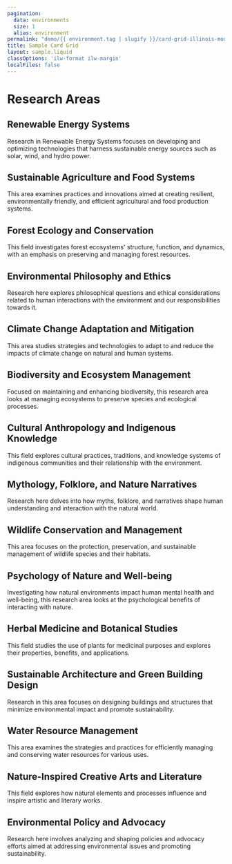 ```yaml
---
pagination:
  data: environments
  size: 1
  alias: environment
permalink: "demo/{{ environment.tag | slugify }}/card-grid-illinois-mode.html"
title: Sample Card Grid
layout: sample.liquid
classOptions: 'ilw-format ilw-margin'
localFiles: false
---
```

<h1>Research Areas</h1>
<ilw-grid padding="20px 0">
<ilw-card><h2>Renewable Energy Systems</h2><p> Research in Renewable Energy Systems focuses on developing and optimizing technologies that harness sustainable energy sources such as solar, wind, and hydro power.</p></ilw-card>
<ilw-card><h2>Sustainable Agriculture and Food Systems</h2><p>This area examines practices and innovations aimed at creating resilient, environmentally friendly, and efficient agricultural and food production systems.</p></ilw-card>
<ilw-card><h2>Forest Ecology and Conservation</h2><p>This field investigates forest ecosystems' structure, function, and dynamics, with an emphasis on preserving and managing forest resources.</p></ilw-card>
<ilw-card><h2>Environmental Philosophy and Ethics</h2><p>Research here explores philosophical questions and ethical considerations related to human interactions with the environment and our responsibilities towards it.</p></ilw-card>
<ilw-card><h2>Climate Change Adaptation and Mitigation</h2><p>This area studies strategies and technologies to adapt to and reduce the impacts of climate change on natural and human systems.</p></ilw-card>
<ilw-card><h2>Biodiversity and Ecosystem Management</h2><p>Focused on maintaining and enhancing biodiversity, this research area looks at managing ecosystems to preserve species and ecological processes.</p></ilw-card>
<ilw-card><h2>Cultural Anthropology and Indigenous Knowledge</h2><p>This field explores cultural practices, traditions, and knowledge systems of indigenous communities and their relationship with the environment.</p></ilw-card>
<ilw-card><h2>Mythology, Folklore, and Nature Narratives</h2><p>Research here delves into how myths, folklore, and narratives shape human understanding and interaction with the natural world.</p></ilw-card>
<ilw-card><h2>Wildlife Conservation and Management</h2><p> This area focuses on the protection, preservation, and sustainable management of wildlife species and their habitats.</p></ilw-card>
<ilw-card><h2>Psychology of Nature and Well-being</h2><p>Investigating how natural environments impact human mental health and well-being, this research area looks at the psychological benefits of interacting with nature.</p></ilw-card>
<ilw-card><h2>Herbal Medicine and Botanical Studies</h2><p>This field studies the use of plants for medicinal purposes and explores their properties, benefits, and applications.</p></ilw-card>
<ilw-card><h2>Sustainable Architecture and Green Building Design</h2><p>Research in this area focuses on designing buildings and structures that minimize environmental impact and promote sustainability.</p></ilw-card>
<ilw-card><h2>Water Resource Management</h2><p>This area examines the strategies and practices for efficiently managing and conserving water resources for various uses.</p></ilw-card>
<ilw-card><h2>Nature-Inspired Creative Arts and Literature</h2><p>This field explores how natural elements and processes influence and inspire artistic and literary works.</p></ilw-card>
<ilw-card><h2>Environmental Policy and Advocacy</h2><p>Research here involves analyzing and shaping policies and advocacy efforts aimed at addressing environmental issues and promoting sustainability.</p></ilw-card>
</ilw-grid>
<ilw-pagination pages="9" page="1"></ilw-pagination>